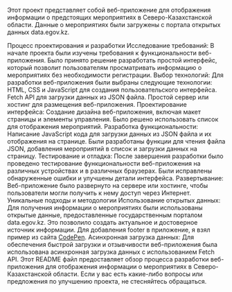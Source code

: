 Этот проект представляет собой веб-приложение для отображения информации о предстоящих мероприятиях в Северо-Казахстанской области. Данные о мероприятиях были загружены с портала открытых данных data.egov.kz.

Процесс проектирования и разработки
Исследование требований: В начале проекта были изучены требования к функциональности веб-приложения. Было принято решение разработать простой интерфейс, который позволит пользователям просматривать информацию о мероприятиях без необходимости регистрации.
Выбор технологий: Для разработки веб-приложения были выбраны следующие технологии:
HTML, CSS и JavaScript для создания пользовательского интерфейса.
Fetch API для загрузки данных из JSON файла.
Простой сервер или хостинг для размещения веб-приложения.
Проектирование интерфейса: Создание дизайна веб-приложения, включая макет страницы и элементы управления. Было решено использовать список для отображения мероприятий.
Разработка функциональности: Написание JavaScript кода для загрузки данных из JSON файла и их отображения на странице. Были разработаны функции для чтения файла JSON, добавления мероприятий в список и загрузки данных на страницу.
Тестирование и отладка: После завершения разработки было проведено тестирование функциональности веб-приложения на различных устройствах и в различных браузерах. Были исправлены обнаруженные ошибки и улучшены детали интерфейса.
Развертывание: Веб-приложение было развернуто на сервере или хостинге, чтобы пользователи могли получить к нему доступ через Интернет.
Уникальные подходы и методологии
Использование открытых данных: Для получения информации о мероприятиях были использованы открытые данные, предоставленные государственным порталом data.egov.kz. Это позволило создать актуальное и достоверное источник информации.
Для добавления footer в приложение, я взял пример из сайта [CodePen](https://codepen.io/uiswarup/pen/oNNMedZ).
Асинхронная загрузка данных: Для обеспечения быстрой загрузки и отзывчивости веб-приложения была использована асинхронная загрузка данных с использованием Fetch API.
Этот README файл предоставляет обзор процесса разработки веб-приложения для отображения информации о мероприятиях в Северо-Казахстанской области. Если у вас есть какие-либо вопросы или предложения по улучшению проекта, не стесняйтесь обращаться.
